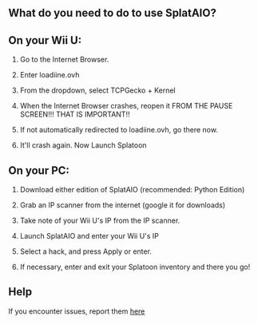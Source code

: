 ## What do you need to do to use SplatAIO?

## On your Wii U:

1. Go to the Internet Browser.

2. Enter loadiine.ovh

3. From the dropdown, select TCPGecko + Kernel

4. When the Internet Browser crashes, reopen it FROM THE PAUSE SCREEN!!! THAT IS IMPORTANT!!

5. If not automatically redirected to loadiine.ovh, go there now.

6. It'll crash again. Now Launch Splatoon

## On your PC:

1. Download either edition of SplatAIO (recommended: Python Edition)

2. Grab an IP scanner from the internet (google it for downloads)

3. Take note of your Wii U's IP from the IP scanner.

4. Launch SplatAIO and enter your Wii U's IP

5. Select a hack, and press Apply or enter.

6. If necessary, enter and exit your Splatoon inventory and there you go!

## Help

If you encounter issues, report them [here](https://github.com/MCMiners9/Splat-AIO/issues)
